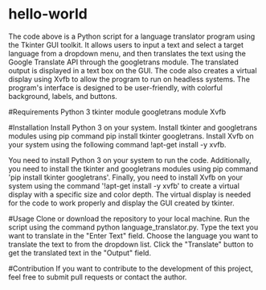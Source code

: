 # hello-world

The code above is a Python script for a language translator program using the Tkinter GUI toolkit. It allows users to input a text and select a target language from a dropdown menu, and then translates the text using the Google Translate API through the googletrans module. The translated output is displayed in a text box on the GUI. The code also creates a virtual display using Xvfb to allow the program to run on headless systems. The program's interface is designed to be user-friendly, with colorful background, labels, and buttons.

#Requirements
Python 3
tkinter module
googletrans module
Xvfb

#Installation
Install Python 3 on your system.
Install tkinter and googletrans modules using pip command pip install tkinter googletrans.
Install Xvfb on your system using the following command !apt-get install -y xvfb.


You need to install Python 3 on your system to run the code. Additionally, you need to install the tkinter and googletrans modules using pip command 'pip install tkinter googletrans'. Finally, you need to install Xvfb on your system using the command '!apt-get install -y xvfb' to create a virtual display with a specific size and color depth. The virtual display is needed for the code to work properly and display the GUI created by tkinter.

#Usage
Clone or download the repository to your local machine.
Run the script using the command python language_translator.py.
Type the text you want to translate in the "Enter Text" field.
Choose the language you want to translate the text to from the dropdown list.
Click the "Translate" button to get the translated text in the "Output" field.

#Contribution
If you want to contribute to the development of this project, feel free to submit pull requests or contact the author.
